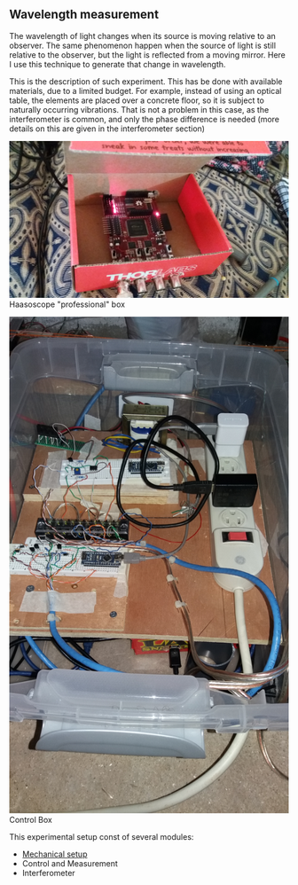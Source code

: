 ## Wavelength measurement

The wavelength of light changes when its source is moving relative to an observer. The same phenomenon happen when the source of light is still relative to the observer, but the light is reflected from a moving mirror. Here I use this technique to generate that change in wavelength.
 
This is the description of such experiment. This has be done with available materials, due to a limited budget.
For example, instead of using an optical table, the elements are placed over a concrete floor, so it is subject to naturally occurring vibrations.
That is not a problem in this case, as the interferometer is common, and only the phase difference is needed (more details on this are given in the interferometer section) 

![Image](images/HaasoscopeInBox_20180831_113711.jpg)
Haasoscope "professional" box


![Image](images/controlBox_20181006_171209.jpg)
Control Box

This experimental setup const of several modules:

- [Mechanical setup](mechanicalSetup/index.md)
- Control and Measurement
- Interferometer
